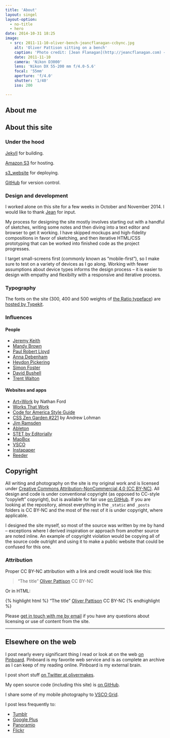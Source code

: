 ```yaml
---
title: 'About'
layout: singel
layout-option:
  - no-title
  - hero
date: 2014-10-31 18:25
image:
  - src: 2011-11-10-oliver-bench-jeancflanagan-ccbync.jpg
    alt: 'Oliver Pattison sitting on a bench'
    caption: 'Photo credit: [Jean Flanagan](http://jeancflanagan.com) – CC BY-NC'
    date: 2011-11-10
    camera: 'Nikon D3000'
    lens: 'Nikon DX 55-200 mm f/4.0-5.6'
    focal: '55mm'
    aperture: 'f/4.0'
    shutter: '1/40'
    iso: 200

---
```


## About me

## About this site

### Under the hood

[Jekyll](http://jekyllrb.com) for building.

[Amazon S3](http://aws.amazon.com/s3/) for hosting.

[s3_website](https://github.com/laurilehmijoki/s3_website) for deploying.

[GitHub](https://github.com/opattison/olivermakes) for version control.

### Design and development

I worked alone on this site for a few weeks in October and November 2014. I would like to thank [Jean](http://jeancflanagan.com) for input.

My process for designing the site mostly involves starting out with a handful of sketches, writing some notes and then diving into a text editor and browser to get it working. I have skipped mockups and high-fidelity compositions in favor of sketching, and then iterative HTML/CSS prototyping that can be worked into finished code as the project progresses. 

I target small-screens first (commonly known as “mobile-first”), so I make sure to test on a variety of devices as I go along. Working with fewer assumptions about device types informs the design process – it is easier to design with empathy and flexibilty with a responsive and iterative process.

### Typography

The fonts on the site (300, 400 and 500 weights of [the Ratio typeface](http://cargocollective.com/pstype/Ratio)) are [hosted by Typekit](https://typekit.com/colophons/hro5wuc).

### Influences

#### People

- [Jeremy Keith](https://adactio.com)
- [Mandy Brown](http://aworkinglibrary.com/)
- [Paul Robert Lloyd](http://paulrobertlloyd.com/)
- [Anna Debenham](http://maban.co.uk/)
- [Heydon Pickering](http://www.heydonworks.com)
- [Simon Foster](http://simonfosterdesign.com/)
- [David Bushell](http://dbushell.com/)
- [Trent Walton](http://trentwalton.com)

#### Websites and apps

- [Art=Work](http://artequalswork.com) by Nathan Ford
- [Works That Work](https://worksthatwork.com)
- [Code for America Style Guide](http://style.codeforamerica.org/)
- [CSS Zen Garden #221](http://www.csszengarden.com/221/) by Andrew Lohman
- [Jim Ramsden](http://jimramsden.com/)
- [Ableton](https://www.ableton.com/en/)
- [STET by Editorially](http://stet.editorially.com/)
- [MapBox](https://www.mapbox.com/)
- [VSCO](http://vsco.co)
- [Instapaper](https://www.instapaper.com)
- [Reeder](http://reederapp.com)

## Copyright

All writing and photography on the site is my original work and is licensed under [Creative Commons Attribution-NonCommercial 4.0 (CC BY-NC)](http://creativecommons.org/licenses/by-nc/4.0/). All design and code is under conventional copyright (as opposed to CC-style “copyleft” copyright), but is available for fair use [on GitHub](https://github.com/opattison/olivermakes). If you are looking at the repository, almost everything in the `_static` and `_posts` folders is CC BY-NC and the most of the rest of it is under copyright, where applicable.

I designed the site myself, so most of the source was written by me by hand – exceptions where I derived inspiration or approach from another source are noted inline. An example of copyright violation would be copying all of the source code outright and using it to make a public website that could be confused for this one.

### Attribution

Proper CC BY-NC attribution with a link and credit would look like this:

> “The title” [Oliver Pattison](http://olivermak.es) CC BY-NC

Or in HTML:

{% highlight html %}
“The title” <a href="http://olivermak.es">Oliver Pattison</a> CC BY-NC
{% endhighlight %}

Please [get in touch with me by email](mailto:oliverpattison@gmail.com) if you have any questions about licensing or use of content from the site.

- - -

## Elsewhere on the web

I post nearly every significant thing I read or look at on the web [on Pinboard](https://pinboard.in/u:opattison). Pinboard is my favorite web service and is as complete an archive as I can keep of my reading online. Pinboard is my external brain.

I post short stuff [on Twitter at olivermakes](http://twitter.com/olivermakes).

My open source code (including this site) is [on GitHub](https://github.com/opattison).

I share some of my mobile photography to [VSCO Grid](http://olivermakes.vsco.co).

I post less frequently to:

- [Tumblr](http://olivermakes.tumblr.com)
- [Google Plus](http://plus.google.com/+OliverPattison)
- [Panoramio](http://www.panoramio.com/user/oliverpattison)
- [Flickr](https://www.flickr.com/photos/ok-oyot)
